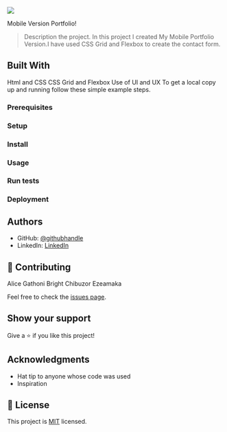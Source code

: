 ![](https://img.shields.io/badge/Microverse-blueviolet)

Mobile Version Portfolio!

> Description the project.
> In this project I created My Mobile Portfolio Version.I have used CSS Grid and Flexbox to create the contact form.

## Built With

Html and CSS
CSS Grid and Flexbox
Use of UI and UX
To get a local copy up and running follow these simple example steps.

### Prerequisites

### Setup

### Install

### Usage

### Run tests

### Deployment

## Authors

- GitHub: [@githubhandle](https://github.com/alicemirigo92)
- LinkedIn: [LinkedIn](www.linkedin.com/in/alice-mirigo)

## 🤝 Contributing

Alice Gathoni
Bright Chibuzor Ezeamaka


Feel free to check the [issues page](../../issues/).

## Show your support

Give a ⭐️ if you like this project!

## Acknowledgments

- Hat tip to anyone whose code was used
- Inspiration

## 📝 License

This project is [MIT](https://choosealicense.com/licenses/mit/) licensed.
